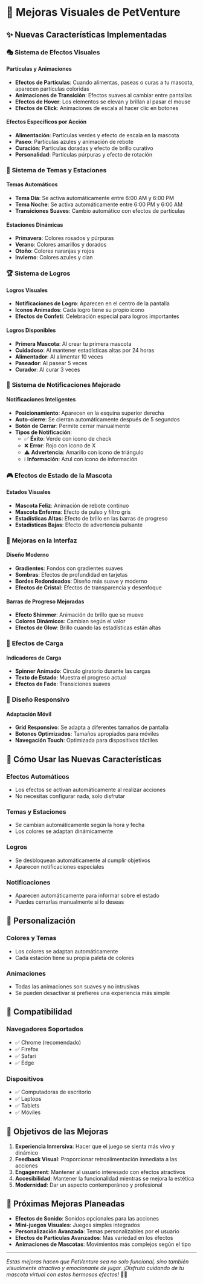 # 🎨 Mejoras Visuales de PetVenture

## ✨ Nuevas Características Implementadas

### 🎭 **Sistema de Efectos Visuales**

#### **Partículas y Animaciones**
- **Efectos de Partículas**: Cuando alimentas, paseas o curas a tu mascota, aparecen partículas coloridas
- **Animaciones de Transición**: Efectos suaves al cambiar entre pantallas
- **Efectos de Hover**: Los elementos se elevan y brillan al pasar el mouse
- **Efectos de Click**: Animaciones de escala al hacer clic en botones

#### **Efectos Específicos por Acción**
- **Alimentación**: Partículas verdes y efecto de escala en la mascota
- **Paseo**: Partículas azules y animación de rebote
- **Curación**: Partículas doradas y efecto de brillo curativo
- **Personalidad**: Partículas púrpuras y efecto de rotación

### 🌈 **Sistema de Temas y Estaciones**

#### **Temas Automáticos**
- **Tema Día**: Se activa automáticamente entre 6:00 AM y 6:00 PM
- **Tema Noche**: Se activa automáticamente entre 6:00 PM y 6:00 AM
- **Transiciones Suaves**: Cambio automático con efectos de partículas

#### **Estaciones Dinámicas**
- **Primavera**: Colores rosados y púrpuras
- **Verano**: Colores amarillos y dorados
- **Otoño**: Colores naranjas y rojos
- **Invierno**: Colores azules y cian

### 🏆 **Sistema de Logros**

#### **Logros Visuales**
- **Notificaciones de Logro**: Aparecen en el centro de la pantalla
- **Iconos Animados**: Cada logro tiene su propio icono
- **Efectos de Confeti**: Celebración especial para logros importantes

#### **Logros Disponibles**
- **Primera Mascota**: Al crear tu primera mascota
- **Cuidadoso**: Al mantener estadísticas altas por 24 horas
- **Alimentador**: Al alimentar 10 veces
- **Paseador**: Al pasear 5 veces
- **Curador**: Al curar 3 veces

### 🔔 **Sistema de Notificaciones Mejorado**

#### **Notificaciones Inteligentes**
- **Posicionamiento**: Aparecen en la esquina superior derecha
- **Auto-cierre**: Se cierran automáticamente después de 5 segundos
- **Botón de Cerrar**: Permite cerrar manualmente
- **Tipos de Notificación**:
  - ✅ **Éxito**: Verde con icono de check
  - ❌ **Error**: Rojo con icono de X
  - ⚠️ **Advertencia**: Amarillo con icono de triángulo
  - ℹ️ **Información**: Azul con icono de información

### 🎮 **Efectos de Estado de la Mascota**

#### **Estados Visuales**
- **Mascota Feliz**: Animación de rebote continuo
- **Mascota Enferma**: Efecto de pulso y filtro gris
- **Estadísticas Altas**: Efecto de brillo en las barras de progreso
- **Estadísticas Bajas**: Efecto de advertencia pulsante

### 🎨 **Mejoras en la Interfaz**

#### **Diseño Moderno**
- **Gradientes**: Fondos con gradientes suaves
- **Sombras**: Efectos de profundidad en tarjetas
- **Bordes Redondeados**: Diseño más suave y moderno
- **Efectos de Cristal**: Efectos de transparencia y desenfoque

#### **Barras de Progreso Mejoradas**
- **Efecto Shimmer**: Animación de brillo que se mueve
- **Colores Dinámicos**: Cambian según el valor
- **Efectos de Glow**: Brillo cuando las estadísticas están altas

### 🎯 **Efectos de Carga**

#### **Indicadores de Carga**
- **Spinner Animado**: Círculo giratorio durante las cargas
- **Texto de Estado**: Muestra el progreso actual
- **Efectos de Fade**: Transiciones suaves

### 📱 **Diseño Responsivo**

#### **Adaptación Móvil**
- **Grid Responsivo**: Se adapta a diferentes tamaños de pantalla
- **Botones Optimizados**: Tamaños apropiados para móviles
- **Navegación Touch**: Optimizada para dispositivos táctiles

## 🚀 **Cómo Usar las Nuevas Características**

### **Efectos Automáticos**
- Los efectos se activan automáticamente al realizar acciones
- No necesitas configurar nada, solo disfrutar

### **Temas y Estaciones**
- Se cambian automáticamente según la hora y fecha
- Los colores se adaptan dinámicamente

### **Logros**
- Se desbloquean automáticamente al cumplir objetivos
- Aparecen notificaciones especiales

### **Notificaciones**
- Aparecen automáticamente para informar sobre el estado
- Puedes cerrarlas manualmente si lo deseas

## 🎨 **Personalización**

### **Colores y Temas**
- Los colores se adaptan automáticamente
- Cada estación tiene su propia paleta de colores

### **Animaciones**
- Todas las animaciones son suaves y no intrusivas
- Se pueden desactivar si prefieres una experiencia más simple

## 🔧 **Compatibilidad**

### **Navegadores Soportados**
- ✅ Chrome (recomendado)
- ✅ Firefox
- ✅ Safari
- ✅ Edge

### **Dispositivos**
- ✅ Computadoras de escritorio
- ✅ Laptops
- ✅ Tablets
- ✅ Móviles

## 🎯 **Objetivos de las Mejoras**

1. **Experiencia Inmersiva**: Hacer que el juego se sienta más vivo y dinámico
2. **Feedback Visual**: Proporcionar retroalimentación inmediata a las acciones
3. **Engagement**: Mantener al usuario interesado con efectos atractivos
4. **Accesibilidad**: Mantener la funcionalidad mientras se mejora la estética
5. **Modernidad**: Dar un aspecto contemporáneo y profesional

## 🌟 **Próximas Mejoras Planeadas**

- **Efectos de Sonido**: Sonidos opcionales para las acciones
- **Mini-juegos Visuales**: Juegos simples integrados
- **Personalización Avanzada**: Temas personalizables por el usuario
- **Efectos de Partículas Avanzados**: Más variedad en los efectos
- **Animaciones de Mascotas**: Movimientos más complejos según el tipo

---

*Estas mejoras hacen que PetVenture sea no solo funcional, sino también visualmente atractivo y emocionante de jugar. ¡Disfruta cuidando de tu mascota virtual con estos hermosos efectos!* 🐾✨ 